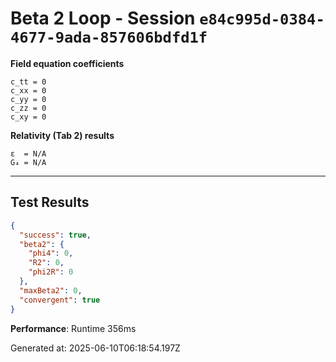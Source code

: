 # Beta 2 Loop - Session `e84c995d-0384-4677-9ada-857606bdfd1f`

**Field equation coefficients**

```text
c_tt = 0
c_xx = 0
c_yy = 0
c_zz = 0
c_xy = 0
```

**Relativity (Tab 2) results**

```text
ε  = N/A
G₄ = N/A
```

---

## Test Results

```json
{
  "success": true,
  "beta2": {
    "phi4": 0,
    "R2": 0,
    "phi2R": 0
  },
  "maxBeta2": 0,
  "convergent": true
}
```

**Performance**: Runtime 356ms

Generated at: 2025-06-10T06:18:54.197Z